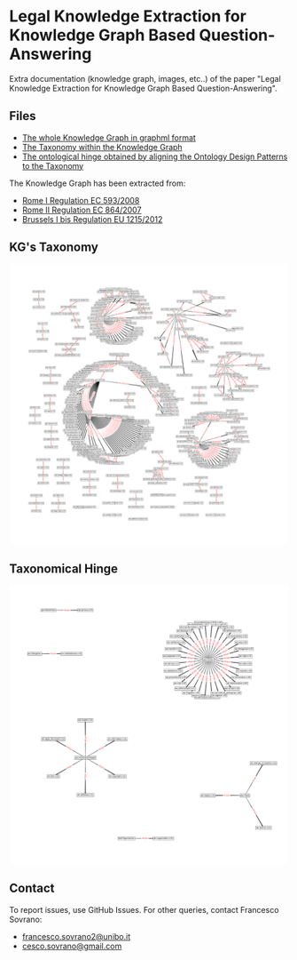 Legal Knowledge Extraction for Knowledge Graph Based Question-Answering
==========

Extra documentation (knowledge graph, images, etc..) of the paper "Legal Knowledge Extraction for Knowledge Graph Based Question-Answering".

## Files

* [The whole Knowledge Graph in graphml format](graph.graphml)
* [The Taxonomy within the Knowledge Graph](kg_taxonomy)
* [The ontological hinge obtained by aligning the Ontology Design Patterns to the Taxonomy](kg_hinge)

The Knowledge Graph has been extracted from:
* [Rome I Regulation EC 593/2008](https://eur-lex.europa.eu/legal-content/EN/TXT/PDF/?uri=CELEX:32008R0593&from=EN)
* [Rome II Regulation EC 864/2007](https://eur-lex.europa.eu/legal-content/EN/TXT/PDF/?uri=CELEX:32007R0864&from=EN)
* [Brussels I bis Regulation EU 1215/2012](https://eur-lex.europa.eu/legal-content/EN/TXT/PDF/?uri=CELEX:32012R1215&from=EN)

## KG's Taxonomy
![KG's Taxonomy](kg_taxonomy/kg_taxonomy.png)

## Taxonomical Hinge
![Taxonomical Hinge](kg_hinge/kg_hinge.png)

## Contact

To report issues, use GitHub Issues. 
For other queries, contact Francesco Sovrano: 
* <francesco.sovrano2@unibo.it>
* <cesco.sovrano@gmail.com>